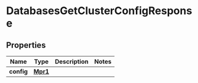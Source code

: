 

# DatabasesGetClusterConfigResponse


## Properties

| Name | Type | Description | Notes |
|------------ | ------------- | ------------- | -------------|
|**config** | [**Mpr1**](Mpr1.md) |  |  |




